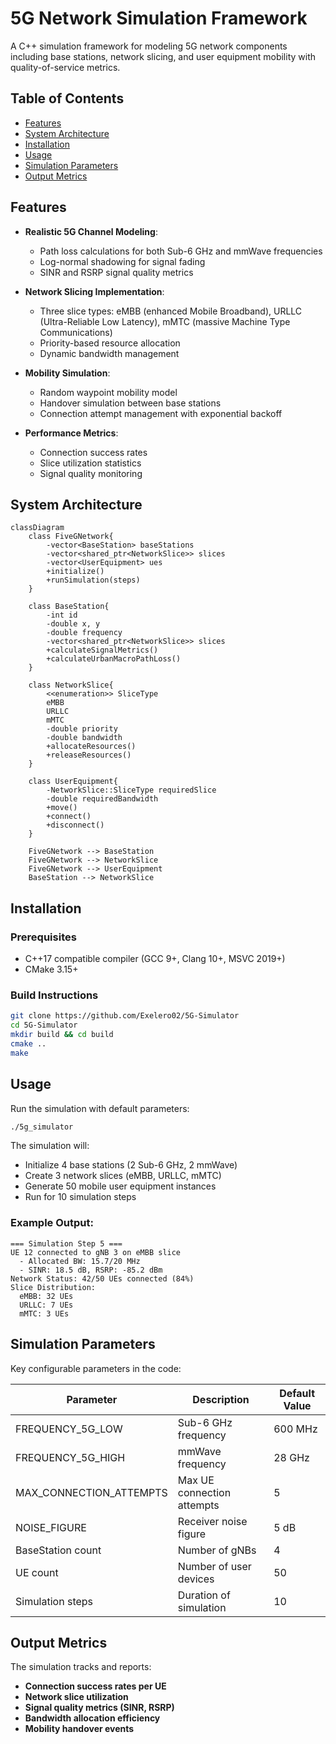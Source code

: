 # 5G Network Simulation Framework

A C++ simulation framework for modeling 5G network components including base stations, network slicing, and user equipment mobility with quality-of-service metrics.

## Table of Contents
- [Features](#features)
- [System Architecture](#system-architecture)
- [Installation](#installation)
- [Usage](#usage)
- [Simulation Parameters](#simulation-parameters)
- [Output Metrics](#output-metrics)

## Features

- **Realistic 5G Channel Modeling**:
  - Path loss calculations for both Sub-6 GHz and mmWave frequencies
  - Log-normal shadowing for signal fading
  - SINR and RSRP signal quality metrics

- **Network Slicing Implementation**:
  - Three slice types: eMBB (enhanced Mobile Broadband), URLLC (Ultra-Reliable Low Latency), mMTC (massive Machine Type Communications)
  - Priority-based resource allocation
  - Dynamic bandwidth management

- **Mobility Simulation**:
  - Random waypoint mobility model
  - Handover simulation between base stations
  - Connection attempt management with exponential backoff

- **Performance Metrics**:
  - Connection success rates
  - Slice utilization statistics
  - Signal quality monitoring

## System Architecture

```mermaid
classDiagram
    class FiveGNetwork{
        -vector<BaseStation> baseStations
        -vector<shared_ptr<NetworkSlice>> slices
        -vector<UserEquipment> ues
        +initialize()
        +runSimulation(steps)
    }
    
    class BaseStation{
        -int id
        -double x, y
        -double frequency
        -vector<shared_ptr<NetworkSlice>> slices
        +calculateSignalMetrics()
        +calculateUrbanMacroPathLoss()
    }
    
    class NetworkSlice{
        <<enumeration>> SliceType
        eMBB
        URLLC
        mMTC
        -double priority
        -double bandwidth
        +allocateResources()
        +releaseResources()
    }
    
    class UserEquipment{
        -NetworkSlice::SliceType requiredSlice
        -double requiredBandwidth
        +move()
        +connect()
        +disconnect()
    }
    
    FiveGNetwork --> BaseStation
    FiveGNetwork --> NetworkSlice
    FiveGNetwork --> UserEquipment
    BaseStation --> NetworkSlice
```

## Installation

### Prerequisites
- C++17 compatible compiler (GCC 9+, Clang 10+, MSVC 2019+)
- CMake 3.15+

### Build Instructions

```bash
git clone https://github.com/Exelero02/5G-Simulator
cd 5G-Simulator
mkdir build && cd build
cmake ..
make
```

## Usage

Run the simulation with default parameters:

```bash
./5g_simulator
```

The simulation will:

- Initialize 4 base stations (2 Sub-6 GHz, 2 mmWave)
- Create 3 network slices (eMBB, URLLC, mMTC)
- Generate 50 mobile user equipment instances
- Run for 10 simulation steps

### Example Output:

```
=== Simulation Step 5 ===
UE 12 connected to gNB 3 on eMBB slice
  - Allocated BW: 15.7/20 MHz
  - SINR: 18.5 dB, RSRP: -85.2 dBm
Network Status: 42/50 UEs connected (84%)
Slice Distribution:
  eMBB: 32 UEs
  URLLC: 7 UEs
  mMTC: 3 UEs
```

## Simulation Parameters

Key configurable parameters in the code:

| Parameter                | Description                     | Default Value |
|--------------------------|---------------------------------|---------------|
| FREQUENCY_5G_LOW        | Sub-6 GHz frequency            | 600 MHz       |
| FREQUENCY_5G_HIGH       | mmWave frequency               | 28 GHz        |
| MAX_CONNECTION_ATTEMPTS | Max UE connection attempts     | 5             |
| NOISE_FIGURE            | Receiver noise figure          | 5 dB          |
| BaseStation count       | Number of gNBs                 | 4             |
| UE count                | Number of user devices         | 50            |
| Simulation steps        | Duration of simulation         | 10            |

## Output Metrics

The simulation tracks and reports:

- **Connection success rates per UE**
- **Network slice utilization**
- **Signal quality metrics (SINR, RSRP)**
- **Bandwidth allocation efficiency**
- **Mobility handover events**


